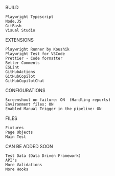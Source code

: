 BUILD 

    Playwright Typescript
    Node.JS
    GitBash
    Visual Studio

EXTENSIONS
    
    Playwright Runner by Koushik
    Playwright Test for VSCode
    Prettier - Code formatter
    Better Comments
    ESLint
    GitHubActions
    GitHubCopilot
    GitHubCopilotChat

CONFIGURATIONS
    
    Screenshout on failure: ON  (Handling reports)
    Environment files: ON
    Enabled Manual Trigger in the pipeline: ON

FILES
    
    Fixtures
    Page Objects
    Main Test 

CAN BE ADDED SOON
  
    Test Data (Data Driven Framework)
    API's
    More Validations 
    More Hooks
